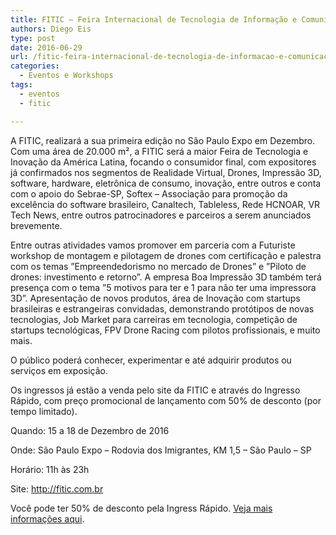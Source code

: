 ```yaml
---
title: FITIC – Feira Internacional de Tecnologia de Informação e Comunicação
authors: Diego Eis
type: post
date: 2016-06-29
url: /fitic-feira-internacional-de-tecnologia-de-informacao-e-comunicacao/
categories:
  - Eventos e Workshops
tags:
  - eventos
  - fitic

---
```

A FITIC, realizará a sua primeira edição no São Paulo Expo em Dezembro. Com uma área de 20.000 m², a FITIC será a maior Feira de Tecnologia e Inovação da América Latina, focando o consumidor final, com expositores já confirmados nos segmentos de Realidade Virtual, Drones, Impressão 3D, software, hardware, eletrônica de consumo, inovação, entre outros e conta com o apoio do Sebrae-SP, Softex – Associação para promoção da excelência do software brasileiro, Canaltech, Tableless, Rede HCNOAR, VR Tech News, entre outros patrocinadores e parceiros a serem anunciados brevemente.

Entre outras atividades vamos promover em parceria com a Futuriste workshop de montagem e pilotagem de drones com certificação e palestra com os temas &#8221;Empreendedorismo no mercado de Drones&#8221; e &#8221;Piloto de drones: investimento e retorno&#8221;. A empresa Boa Impressão 3D também terá presença com o tema &#8221;5 motivos para ter e 1 para não ter uma impressora 3D&#8221;. Apresentação de novos produtos, área de Inovação com startups brasileiras e estrangeiras convidadas, demonstrando protótipos de novas tecnologias, Job Market para carreiras em tecnologia, competição de startups tecnológicas, FPV Drone Racing com pilotos profissionais, e muito mais.

O público poderá conhecer, experimentar e até adquirir produtos ou serviços em exposição.
  
Os ingressos já estão a venda pelo site da FITIC e através do Ingresso Rápido, com preço promocional de lançamento com 50% de desconto (por tempo limitado).

Quando: 15 a 18 de Dezembro de 2016
  
Onde: São Paulo Expo &#8211; Rodovia dos Imigrantes, KM 1,5 – São Paulo – SP
  
Horário: 11h às 23h
  
Site: <http://fitic.com.br>

Você pode ter 50% de desconto pela Ingress Rápido. [Veja mais informações aqui][1].

 [1]: http://fitic.com.br/emkt/22_06/softex/emkt_fitic_convite.html